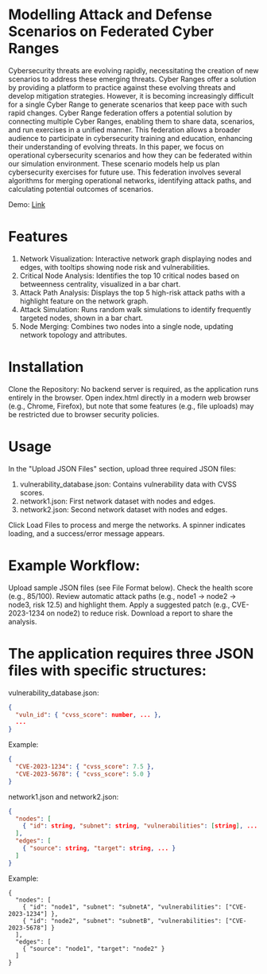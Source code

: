 # Modelling Attack and Defense Scenarios on Federated Cyber Ranges

Cybersecurity threats are evolving rapidly, necessitating the creation of new scenarios to address these emerging threats. Cyber Ranges offer a solution by providing a platform to practice against these evolving threats and develop mitigation strategies. However, it is becoming increasingly difficult for a single Cyber Range to generate scenarios that keep pace with such rapid changes. Cyber Range federation offers a potential solution by connecting multiple Cyber Ranges, enabling them to share data, scenarios, and run exercises in a unified manner. This federation allows a broader audience to participate in cybersecurity training and education, enhancing their understanding of evolving threats. In this paper, we focus on operational cybersecurity scenarios and how they can be federated within our simulation environment. These scenario models help us plan cybersecurity exercises for future use. This federation involves several algorithms for merging operational networks, identifying attack paths, and calculating potential outcomes of scenarios.

Demo: [Link](https://muhammadmudassaryamin.github.io/CyberUnity-IEEE-CSR-2025-Paper-PoC/FNVA.html)

# Features
1. Network Visualization: Interactive network graph displaying nodes and edges, with tooltips showing node risk and vulnerabilities.
2. Critical Node Analysis: Identifies the top 10 critical nodes based on betweenness centrality, visualized in a bar chart.
3. Attack Path Analysis: Displays the top 5 high-risk attack paths with a highlight feature on the network graph.
4. Attack Simulation: Runs random walk simulations to identify frequently targeted nodes, shown in a bar chart.
5. Node Merging: Combines two nodes into a single node, updating network topology and attributes.

# Installation
Clone the Repository:
No backend server is required, as the application runs entirely in the browser. Open index.html directly in a modern web browser (e.g., Chrome, Firefox), but note that some features (e.g., file uploads) may be restricted due to browser security policies.

# Usage
In the "Upload JSON Files" section, upload three required JSON files:
1. vulnerability_database.json: Contains vulnerability data with CVSS scores.
2. network1.json: First network dataset with nodes and edges.
3. network2.json: Second network dataset with nodes and edges.

Click Load Files to process and merge the networks. A spinner indicates loading, and a success/error message appears.


# Example Workflow:
Upload sample JSON files (see File Format below).
Check the health score (e.g., 85/100).
Review automatic attack paths (e.g., node1 -> node2 -> node3, risk 12.5) and highlight them.
Apply a suggested patch (e.g., CVE-2023-1234 on node2) to reduce risk.
Download a report to share the analysis.

# The application requires three JSON files with specific structures:

vulnerability_database.json:
```json
{
  "vuln_id": { "cvss_score": number, ... },
  ...
}
```
Example:
```json
{
  "CVE-2023-1234": { "cvss_score": 7.5 },
  "CVE-2023-5678": { "cvss_score": 5.0 }
}
```
network1.json and network2.json:
```json
{
  "nodes": [
    { "id": string, "subnet": string, "vulnerabilities": [string], ... }
  ],
  "edges": [
    { "source": string, "target": string, ... }
  ]
}
```
Example:
```
{
  "nodes": [
    { "id": "node1", "subnet": "subnetA", "vulnerabilities": ["CVE-2023-1234"] },
    { "id": "node2", "subnet": "subnetB", "vulnerabilities": ["CVE-2023-5678"] }
  ],
  "edges": [
    { "source": "node1", "target": "node2" }
  ]
}
```
